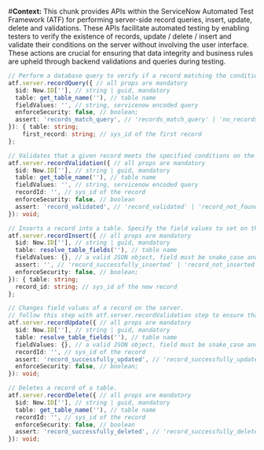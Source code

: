 #**Context:** This chunk provides APIs within the ServiceNow Automated Test Framework (ATF) for performing server-side record queries, insert, update, delete and validations. These APIs facilitate automated testing by enabling testers to verify the existence of records, update / delete / insert and validate their conditions on the server without involving the user interface. These actions are crucial for ensuring that data integrity and business rules are upheld through backend validations and queries during testing.
```typescript
// Perform a database query to verify if a record matching the conditions set in this step are met
atf.server.recordQuery({ // all props are mandatory
  $id: Now.ID[''], // string | guid, mandatory
  table: get_table_name(''), // table name
  fieldValues: '', // string, servicenow encoded query
  enforceSecurity: false, // boolean;
  assert: 'records_match_query', // 'records_match_query' | 'no_records_match_query';
}): { table: string; 
    first_record: string; // sys_id of the first record
};

// Validates that a given record meets the specified conditions on the server-side.
atf.server.recordValidation({ // all props are mandatory
  $id: Now.ID[''], // string | guid, mandatory
  table: get_table_name(''), // table name
  fieldValues: '', // string, servicenow encoded query
  recordId: '', // sys_id of the record
  enforceSecurity: false, // boolean
  assert: 'record_validated', // 'record_validated' | 'record_not_found';
}): void;

// Inserts a record into a table. Specify the field values to set on the new record, outputs the table and the sys_id of the new record.
atf.server.recordInsert({ // all props are mandatory
  $id: Now.ID[''], // string | guid, mandatory
  table: resolve_table_fields(''), // table name
  fieldValues: {}, // a valid JSON object, field must be snake_case and double-quoted and values must be double-quoted with properly escaped JSON values, example: { "field_one": "value1", "field_two": "value2" }
  assert: '', // 'record_successfully_inserted' | 'record_not_inserted';
  enforceSecurity: false, // boolean;
}): { table: string; 
  record_id: string; // sys_id of the new record
};

// Changes field values of a record on the server.
// follow this step with atf.server.recordValidation step to ensure that the changes were applied.
atf.server.recordUpdate({ // all props are mandatory
  $id: Now.ID[''], // string | guid, mandatory
  table: resolve_table_fields(''), // table name
  fieldValues: {}, // a valid JSON object, field must be snake_case and double-quoted and values must be double-quoted with properly escaped JSON values, example: { "field_name": "value1", "field_two": "value2" }
  recordId: '', // sys_id of the record
  assert: 'record_successfully_updated', // 'record_successfully_updated' | 'record_not_updated';
  enforceSecurity: false, // boolean;
}): void;

// Deletes a record of a table.
atf.server.recordDelete({ // all props are mandatory
  $id: Now.ID[''], // string | guid, mandatory
  table: get_table_name(''), // table name
  recordId: '', // sys_id of the record
  enforceSecurity: false, // boolean
  assert: 'record_successfully_deleted', // 'record_successfully_deleted' | 'record_not_deleted';
}): void;

```